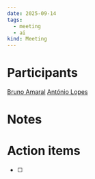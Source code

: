 ```yaml
---
date: 2025-09-14
tags:
  - meeting
  - ai
kind: Meeting
---
```

# Participants

[Bruno Amaral](Bruno%20Amaral.md)
[António Lopes](António%20Lopes)
# Notes

# Action items

- [ ] 

 